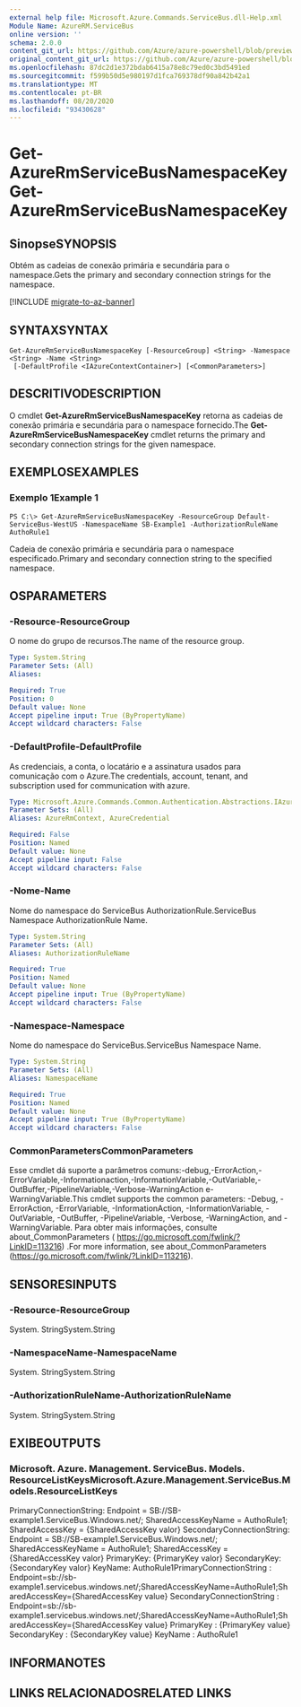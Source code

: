 ```yaml
---
external help file: Microsoft.Azure.Commands.ServiceBus.dll-Help.xml
Module Name: AzureRM.ServiceBus
online version: ''
schema: 2.0.0
content_git_url: https://github.com/Azure/azure-powershell/blob/preview/src/ResourceManager/ServiceBus/Commands.ServiceBus/help/Get-AzureRmServiceBusNamespaceKey.md
original_content_git_url: https://github.com/Azure/azure-powershell/blob/preview/src/ResourceManager/ServiceBus/Commands.ServiceBus/help/Get-AzureRmServiceBusNamespaceKey.md
ms.openlocfilehash: 87dc2d1e372bdab6415a78e8c79ed0c3bd5491ed
ms.sourcegitcommit: f599b50d5e980197d1fca769378df90a842b42a1
ms.translationtype: MT
ms.contentlocale: pt-BR
ms.lasthandoff: 08/20/2020
ms.locfileid: "93430628"
---
```

# <span data-ttu-id="7d855-101">Get-AzureRmServiceBusNamespaceKey</span><span class="sxs-lookup"><span data-stu-id="7d855-101">Get-AzureRmServiceBusNamespaceKey</span></span>

## <span data-ttu-id="7d855-102">Sinopse</span><span class="sxs-lookup"><span data-stu-id="7d855-102">SYNOPSIS</span></span>
<span data-ttu-id="7d855-103">Obtém as cadeias de conexão primária e secundária para o namespace.</span><span class="sxs-lookup"><span data-stu-id="7d855-103">Gets the primary and secondary connection strings for the namespace.</span></span>

[!INCLUDE [migrate-to-az-banner](../../includes/migrate-to-az-banner.md)]

## <span data-ttu-id="7d855-104">SYNTAX</span><span class="sxs-lookup"><span data-stu-id="7d855-104">SYNTAX</span></span>

```
Get-AzureRmServiceBusNamespaceKey [-ResourceGroup] <String> -Namespace <String> -Name <String>
 [-DefaultProfile <IAzureContextContainer>] [<CommonParameters>]
```

## <span data-ttu-id="7d855-105">DESCRITIVO</span><span class="sxs-lookup"><span data-stu-id="7d855-105">DESCRIPTION</span></span>
<span data-ttu-id="7d855-106">O cmdlet **Get-AzureRmServiceBusNamespaceKey** retorna as cadeias de conexão primária e secundária para o namespace fornecido.</span><span class="sxs-lookup"><span data-stu-id="7d855-106">The **Get-AzureRmServiceBusNamespaceKey** cmdlet returns the primary and secondary connection strings for the given namespace.</span></span> 

## <span data-ttu-id="7d855-107">EXEMPLOS</span><span class="sxs-lookup"><span data-stu-id="7d855-107">EXAMPLES</span></span>

### <span data-ttu-id="7d855-108">Exemplo 1</span><span class="sxs-lookup"><span data-stu-id="7d855-108">Example 1</span></span>
```
PS C:\> Get-AzureRmServiceBusNamespaceKey -ResourceGroup Default-ServiceBus-WestUS -NamespaceName SB-Example1 -AuthorizationRuleName AuthoRule1
```

<span data-ttu-id="7d855-109">Cadeia de conexão primária e secundária para o namespace especificado.</span><span class="sxs-lookup"><span data-stu-id="7d855-109">Primary and secondary connection string to the specified namespace.</span></span>

## <span data-ttu-id="7d855-110">OS</span><span class="sxs-lookup"><span data-stu-id="7d855-110">PARAMETERS</span></span>

### <span data-ttu-id="7d855-111">-Resource</span><span class="sxs-lookup"><span data-stu-id="7d855-111">-ResourceGroup</span></span>
<span data-ttu-id="7d855-112">O nome do grupo de recursos.</span><span class="sxs-lookup"><span data-stu-id="7d855-112">The name of the resource group.</span></span>

```yaml
Type: System.String
Parameter Sets: (All)
Aliases: 

Required: True
Position: 0
Default value: None
Accept pipeline input: True (ByPropertyName)
Accept wildcard characters: False
```

### <span data-ttu-id="7d855-113">-DefaultProfile</span><span class="sxs-lookup"><span data-stu-id="7d855-113">-DefaultProfile</span></span>
<span data-ttu-id="7d855-114">As credenciais, a conta, o locatário e a assinatura usados para comunicação com o Azure.</span><span class="sxs-lookup"><span data-stu-id="7d855-114">The credentials, account, tenant, and subscription used for communication with azure.</span></span>

```yaml
Type: Microsoft.Azure.Commands.Common.Authentication.Abstractions.IAzureContextContainer
Parameter Sets: (All)
Aliases: AzureRmContext, AzureCredential

Required: False
Position: Named
Default value: None
Accept pipeline input: False
Accept wildcard characters: False
```

### <span data-ttu-id="7d855-115">-Nome</span><span class="sxs-lookup"><span data-stu-id="7d855-115">-Name</span></span>
<span data-ttu-id="7d855-116">Nome do namespace do ServiceBus AuthorizationRule.</span><span class="sxs-lookup"><span data-stu-id="7d855-116">ServiceBus Namespace AuthorizationRule Name.</span></span>

```yaml
Type: System.String
Parameter Sets: (All)
Aliases: AuthorizationRuleName

Required: True
Position: Named
Default value: None
Accept pipeline input: True (ByPropertyName)
Accept wildcard characters: False
```

### <span data-ttu-id="7d855-117">-Namespace</span><span class="sxs-lookup"><span data-stu-id="7d855-117">-Namespace</span></span>
<span data-ttu-id="7d855-118">Nome do namespace do ServiceBus.</span><span class="sxs-lookup"><span data-stu-id="7d855-118">ServiceBus Namespace Name.</span></span>

```yaml
Type: System.String
Parameter Sets: (All)
Aliases: NamespaceName

Required: True
Position: Named
Default value: None
Accept pipeline input: True (ByPropertyName)
Accept wildcard characters: False
```

### <span data-ttu-id="7d855-119">CommonParameters</span><span class="sxs-lookup"><span data-stu-id="7d855-119">CommonParameters</span></span>
<span data-ttu-id="7d855-120">Esse cmdlet dá suporte a parâmetros comuns:-debug,-ErrorAction,-ErrorVariable,-Informationaction,-InformationVariable,-OutVariable,-OutBuffer,-PipelineVariable,-Verbose-WarningAction e-WarningVariable.</span><span class="sxs-lookup"><span data-stu-id="7d855-120">This cmdlet supports the common parameters: -Debug, -ErrorAction, -ErrorVariable, -InformationAction, -InformationVariable, -OutVariable, -OutBuffer, -PipelineVariable, -Verbose, -WarningAction, and -WarningVariable.</span></span> <span data-ttu-id="7d855-121">Para obter mais informações, consulte about_CommonParameters ( https://go.microsoft.com/fwlink/?LinkID=113216) .</span><span class="sxs-lookup"><span data-stu-id="7d855-121">For more information, see about_CommonParameters (https://go.microsoft.com/fwlink/?LinkID=113216).</span></span>

## <span data-ttu-id="7d855-122">SENSORES</span><span class="sxs-lookup"><span data-stu-id="7d855-122">INPUTS</span></span>

### <span data-ttu-id="7d855-123">-Resource</span><span class="sxs-lookup"><span data-stu-id="7d855-123">-ResourceGroup</span></span>
 <span data-ttu-id="7d855-124">System. String</span><span class="sxs-lookup"><span data-stu-id="7d855-124">System.String</span></span>
 

### <span data-ttu-id="7d855-125">-NamespaceName</span><span class="sxs-lookup"><span data-stu-id="7d855-125">-NamespaceName</span></span>
 <span data-ttu-id="7d855-126">System. String</span><span class="sxs-lookup"><span data-stu-id="7d855-126">System.String</span></span>
 

### <span data-ttu-id="7d855-127">-AuthorizationRuleName</span><span class="sxs-lookup"><span data-stu-id="7d855-127">-AuthorizationRuleName</span></span>
 <span data-ttu-id="7d855-128">System. String</span><span class="sxs-lookup"><span data-stu-id="7d855-128">System.String</span></span>

## <span data-ttu-id="7d855-129">EXIBE</span><span class="sxs-lookup"><span data-stu-id="7d855-129">OUTPUTS</span></span>

### <span data-ttu-id="7d855-130">Microsoft. Azure. Management. ServiceBus. Models. ResourceListKeys</span><span class="sxs-lookup"><span data-stu-id="7d855-130">Microsoft.Azure.Management.ServiceBus.Models.ResourceListKeys</span></span>
<span data-ttu-id="7d855-131">PrimaryConnectionString: Endpoint = SB://SB-example1.ServiceBus.Windows.net/; SharedAccessKeyName = AuthoRule1; SharedAccessKey = {SharedAccessKey valor} SecondaryConnectionString: Endpoint = SB://SB-example1.ServiceBus.Windows.net/; SharedAccessKeyName = AuthoRule1; SharedAccessKey = {SharedAccessKey valor} PrimaryKey: {PrimaryKey valor} SecondaryKey: {SecondaryKey valor} KeyName: AuthoRule1</span><span class="sxs-lookup"><span data-stu-id="7d855-131">PrimaryConnectionString   : Endpoint=sb://sb-example1.servicebus.windows.net/;SharedAccessKeyName=AuthoRule1;SharedAccessKey={SharedAccessKey value} SecondaryConnectionString : Endpoint=sb://sb-example1.servicebus.windows.net/;SharedAccessKeyName=AuthoRule1;SharedAccessKey={SharedAccessKey value} PrimaryKey                : {PrimaryKey value} SecondaryKey              : {SecondaryKey value} KeyName                   : AuthoRule1</span></span>

## <span data-ttu-id="7d855-132">INFORMA</span><span class="sxs-lookup"><span data-stu-id="7d855-132">NOTES</span></span>

## <span data-ttu-id="7d855-133">LINKS RELACIONADOS</span><span class="sxs-lookup"><span data-stu-id="7d855-133">RELATED LINKS</span></span>

